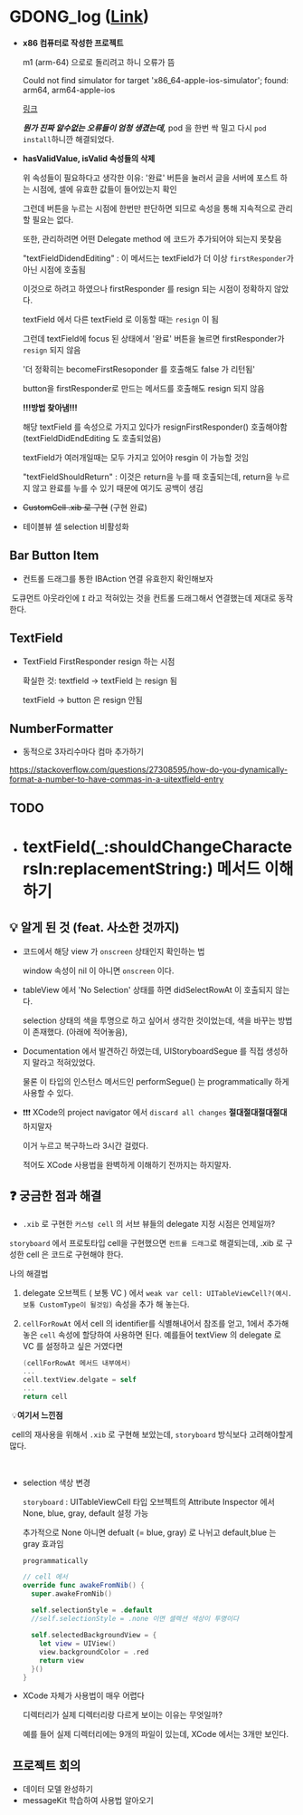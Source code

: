 # GDONG_log ([Link](https://github.com/gongddong))

* **x86 컴퓨터로 작성한 프로젝트**

  m1 (arm-64) 으로로 돌리려고 하니 오류가 뜸

  Could not find simulator for target 'x86_64-apple-ios-simulator'; found: arm64, arm64-apple-ios

  [링크](https://stackoverflow.com/questions/56957632/could-not-find-module-for-target-x86-64-apple-ios-simulator)

  ***뭔가 진짜 알수없는 오류들이 엄청 생겼는데,***  pod 을 한번 싹 밀고 다시 `pod install`하니깐 해결되었다.



* **hasValidValue, isValid 속성들의 삭제**

  위 속성들이 필요하다고 생각한 이유: '완료' 버튼을 눌러서 글을 서버에 포스트 하는 시점에, 셀에 유효한 값들이 들어있는지 확인

  그런데 버튼을 누르는 시점에 한번만 판단하면 되므로 속성을 통해 지속적으로 관리할 필요는 없다.

  

  또한,  관리하려면 어떤 Delegate method 에 코드가 추가되어야 되는지 못찾음

  "textFieldDidendEditing" : 이 메서드는 textField가 더 이상 `firstResponder`가 아닌 시점에 호출됨

  

  이것으로 하려고 하였으나 firstResponder 를 resign 되는 시점이 정확하지 않았다.

  textField 에서 다른 textField 로 이동할 때는 `resign` 이 됨

  그런데 textField에 focus 된 상태에서 '완료' 버튼을 눌르면 firstResponder가 `resign` 되지 않음

  '더 정확히는 becomeFirstResoponder 를 호출해도 false 가 리턴됨'

  button을 firstResponder로 만드는 메서드를 호출해도 resign 되지 않음

  

  **!!!방법 찾아냄!!!**

  해당 textField 를 속성으로 가지고 있다가 resignFirstResponder() 호출해야함 (textFieldDidEndEditing 도 호출되었음)

  textField가 여러개일때는 모두 가지고 있어야 resgin 이 가능할 것임

  

  "textFieldShouldReturn" : 이것은 return을 누를 때 호출되는데, return을 누르지 않고 완료를 누를 수 있기 때문에 여기도 공백이 생김



* ~~CustomCell .xib 로 구현~~ (구현 완료)

* 테이블뷰 셀 selection 비활성화

  



## Bar Button Item

* 컨트롤 드래그를 통한 IBAction 연결 유효한지 확인해보자

​	도큐먼트 아웃라인에  `I` 라고 적혀있는 것을 컨트롤 드래그해서 연결했는데 제대로 동작한다.



## TextField

* TextField FirstResponder resign 하는 시점

  확실한 것: textfield -> textField 는 resign 됨

  textField -> button 은 resign 안됨



## NumberFormatter

* 동적으로 3자리수마다 컴마 추가하기

https://stackoverflow.com/questions/27308595/how-do-you-dynamically-format-a-number-to-have-commas-in-a-uitextfield-entry



## TODO

* # textField(_:shouldChangeCharactersIn:replacementString:) 메서드 이해하기





## 💡 알게 된 것 (feat. 사소한 것까지)

* 코드에서 해당 view 가 `onscreen` 상태인지 확인하는 법

  window 속성이 nil 이 아니면 `onscreen` 이다.

  

* tableView 에서 'No Selection' 상태를 하면 didSelectRowAt 이 호출되지 않는다.

  selection 상태의 색을 투명으로 하고 싶어서 생각한 것이었는데, 색을 바꾸는 방법이 존재했다. (아래에 적어놓음),

  

* Documentation 에서 발견하긴 하였는데, UIStoryboardSegue 를 직접 생성하지 말라고 적혀있었다.

  물론 이 타입의 인스턴스 메서드인 performSegue() 는 programmatically 하게 사용할 수 있다.



* ❗️❗️❗️ XCode의 project navigator 에서 `discard all changes` **절대절대절대절대** 하지말자

  이거 누르고 복구하느라 3시간 걸렸다.

  적어도 XCode 사용법을 완벽하게 이해하기 전까지는 하지말자.

  

## ❓ 궁금한 점과 해결

*  `.xib` 로 구현한 `커스텀 cell` 의 서브 뷰들의 delegate 지정 시점은 언제일까?

  `storyboard` 에서 프로토타입 cell을 구현했으면 `컨트롤 드래그`로 해결되는데, .xib 로 구성한 cell 은 코드로 구현해야 한다.

  나의 해결법

  1. delegate 오브젝트 ( 보통 VC ) 에서 `weak var cell: UITableViewCell?(예시. 보통 CustomType이 될것임)` 속성을 추가 해 놓는다.

  2. `cellForRowAt` 에서 cell 의 identifier를 식별해내어서 참조를 얻고, 1에서 추가해 놓은 `cell` 속성에 할당하여 사용하면 된다. 예를들어 textView 의 delegate 로 VC 를 설정하고 싶은 거였다면

     ```swift
     (cellForRowAt 메서드 내부에서)
     ...
     cell.textView.delgate = self
     ...
     return cell
     ```

​		💡**여기서 느낀점**

​			cell의 재사용을 위해서 `.xib` 로 구현해 보았는데, `storyboard` 방식보다 고려해야할게 많다.

​			



* selection 색상 변경

  `storyboard` : UITableViewCell 타입 오브젝트의 Attribute Inspector 에서 None, blue, gray, default 설정 가능

  추가적으로 None 아니면 defualt (= blue, gray) 로 나뉘고 default,blue 는 gray 효과임

  `programmatically`

  ```swift
  // cell 에서  
  override func awakeFromNib() {
    super.awakeFromNib()
    
    self.selectionStyle = .default
    //self.selectionStyle = .none 이면 셀렉션 색상이 투명이다
  
    self.selectedBackgroundView = {
      let view = UIView()
      view.backgroundColor = .red
      return view
    }()
  }
  ```

  

* XCode 자체가 사용법이 매우 어렵다

  디렉터리가 실제 디렉터리랑 다르게 보이는 이유는 무엇일까?

  예를 들어 실제 디렉터리에는 9개의 파일이 있는데, XCode 에서는 3개만 보인다.



##  프로젝트 회의

* 데이터 모델 완성하기
* messageKit 학습하여 사용법 알아오기

